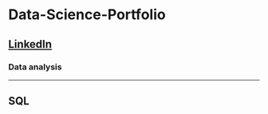 # Data-Science-Portfolio
[LinkedIn](https://www.linkedin.com/in/omarkhaledraouf/)
---

### Data analysis

----

## SQL
